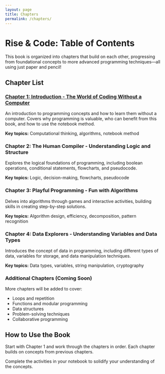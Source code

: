 ```yaml
---
layout: page
title: Chapters
permalink: /chapters/
---
```


# Rise & Code: Table of Contents

This book is organized into chapters that build on each other, progressing from foundational concepts to more advanced programming techniques—all using just paper and pencil!

## Chapter List

### [Chapter 1: Introduction - The World of Coding Without a Computer](chapter1/)

An introduction to programming concepts and how to learn them without a computer. Covers why programming is valuable, who can benefit from this book, and how to use the notebook method.

**Key topics:** Computational thinking, algorithms, notebook method

### Chapter 2: The Human Compiler - Understanding Logic and Structure

Explores the logical foundations of programming, including boolean operations, conditional statements, flowcharts, and pseudocode.

**Key topics:** Logic, decision-making, flowcharts, pseudocode

### Chapter 3: Playful Programming - Fun with Algorithms

Delves into algorithms through games and interactive activities, building skills in creating step-by-step solutions.

**Key topics:** Algorithm design, efficiency, decomposition, pattern recognition

### Chapter 4: Data Explorers - Understanding Variables and Data Types

Introduces the concept of data in programming, including different types of data, variables for storage, and data manipulation techniques.

**Key topics:** Data types, variables, string manipulation, cryptography

### Additional Chapters (Coming Soon)

More chapters will be added to cover:
- Loops and repetition
- Functions and modular programming
- Data structures
- Problem-solving techniques
- Collaborative programming

## How to Use the Book

Start with Chapter 1 and work through the chapters in order. Each chapter builds on concepts from previous chapters. 

Complete the activities in your notebook to solidify your understanding of the concepts.